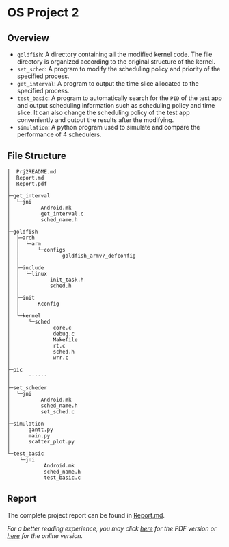 # OS Project 2

## Overview
* `goldfish`: A directory containing all the modified kernel code. The file directory is organized according to the original structure of the kernel.
* `set_sched`: A program to modify the scheduling policy and priority of the specified process.
* `get_interval`: A program to output the time slice allocated to the specified process.
* `test_basic`: A program to automatically search for the `PID` of the test app and output scheduling information such as scheduling policy and time slice. It can also change the scheduling policy of the test app conveniently and output the results after the modifying.
* `simulation`: A python program used to simulate and compare the performance of 4 schedulers.

## File Structure
```
│  Prj2README.md
│  Report.md
│  Report.pdf
│
├─get_interval
│  └─jni
│          Android.mk
│          get_interval.c
│          sched_name.h
│
├─goldfish
│  ├─arch
│  │  └─arm
│  │      └─configs
│  │              goldfish_armv7_defconfig
│  │
│  ├─include
│  │  └─linux
│  │          init_task.h
│  │          sched.h
│  │
│  ├─init
│  │      Kconfig
│  │
│  └─kernel
│      └─sched
│              core.c
│              debug.c
│              Makefile
│              rt.c
│              sched.h
│              wrr.c
│
├─pic
│      ······
│
├─set_scheder
│  └─jni
│          Android.mk
│          sched_name.h
│          set_sched.c
│
├─simulation
│      gantt.py
│      main.py
│      scatter_plot.py
│
└─test_basic
    └─jni
            Android.mk
            sched_name.h
            test_basic.c
```

## Report

The complete project report can be found in [Report.md](./Report.md).

*For a better reading experience, you may click [here](./Report.pdf) for the PDF version or [here](https://notes.sjtu.edu.cn/67jFbFn9RKKir0XAHlMhnQ?view) for the online version.*